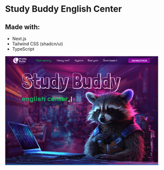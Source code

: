 # Study Buddy English Center

## Made with:

- Next.js
- Tailwind CSS (shadcn/ui)
- TypeScript

![Poolwater](/public/git-cover.png)
